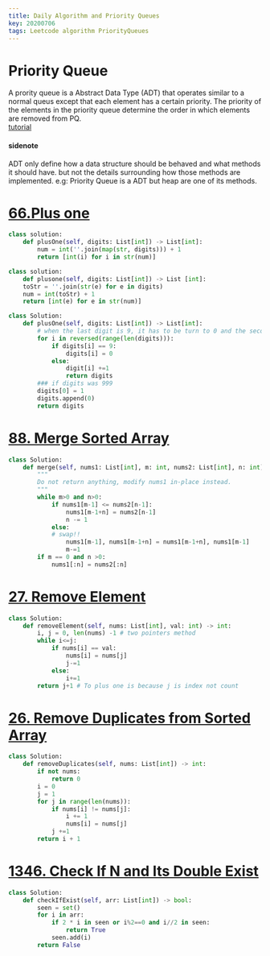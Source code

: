```yaml
---
title: Daily Algorithm and Priority Queues
key: 20200706
tags: Leetcode algorithm PriorityQueues
---
```


# Priority Queue
A prority queue is a Abstract Data Type (ADT) that operates similar to a normal queus except that each element has a certain priority. The priority of the elements in the priority queue determine the order in which elements are removed from PQ.  
[tutorial](https://www.youtube.com/watch?v=wptevk0bshY)  

#### sidenote
ADT only define how a data structure should be behaved and what methods it should have. but not the details surrounding how those methods are implemented. e.g: Priority Queue is a ADT but heap are one of its methods.  


# [66.Plus one](https://leetcode.com/problems/plus-one/)  

```python
class solution:
    def plusOne(self, digits: List[int]) -> List[int]:
        num = int(''.join(map(str, digits))) + 1
        return [int(i) for i in str(num)]
```

```python
class solution:
    def plusone(self, digits: List[int]) -> List [int]:
    toStr = ''.join(str(e) for e in digits)
    num = int(toStr) + 1
    return [int(e) for e in str(num)]
```

```python
class Solution:
    def plusOne(self, digits: List[int]) -> List[int]:
        # when the last digit is 9, it has to be turn to 0 and the second last digit would be an increment 
        for i in reversed(range(len(digits))):
            if digits[i] == 9:
                digits[i] = 0
            else:
                digit[i] +=1
                return digits
        ### if digits was 999
        digits[0] = 1
        digits.append(0)
        return digits
```




# [88. Merge Sorted Array](https://leetcode.com/problems/merge-sorted-array/)

```python
class Solution:
    def merge(self, nums1: List[int], m: int, nums2: List[int], n: int) -> None:
        """
        Do not return anything, modify nums1 in-place instead.
        """
        while m>0 and n>0:
            if nums1[m-1] <= nums2[n-1]:
                nums1[m-1+n] = nums2[n-1]
                n -= 1
            else:
            # swap!!
                nums1[m-1], nums1[m-1+n] = nums1[m-1+n], nums1[m-1]
                m-=1
        if m == 0 and n >0:
            nums1[:n] = nums2[:n]
```

# [27. Remove Element](https://leetcode.com/problems/remove-element/)

```python
class Solution:
    def removeElement(self, nums: List[int], val: int) -> int:
        i, j = 0, len(nums) -1 # two pointers method
        while i<=j:
            if nums[i] == val:
                nums[i] = nums[j]
                j-=1
            else:
                i+=1
        return j+1 # To plus one is because j is index not count
```

# [26. Remove Duplicates from Sorted Array](https://leetcode.com/problems/remove-duplicates-from-sorted-array/)

```python
class Solution:
    def removeDuplicates(self, nums: List[int]) -> int:
        if not nums:
            return 0 
        i = 0
        j = 1
        for j in range(len(nums)):
            if nums[i] != nums[j]:
                i += 1
                nums[i] = nums[j]
            j +=1
        return i + 1

```

# [1346. Check If N and Its Double Exist](https://leetcode.com/problems/check-if-n-and-its-double-exist/)

```python
class Solution:
    def checkIfExist(self, arr: List[int]) -> bool:
        seen = set()
        for i in arr:
            if 2 * i in seen or i%2==0 and i//2 in seen:
                return True
            seen.add(i)
        return False
```